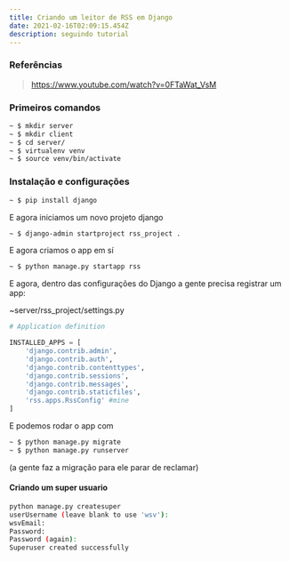 ```yaml
---
title: Criando um leitor de RSS em Django
date: 2021-02-16T02:09:15.454Z
description: seguindo tutorial
---
```

### Referências

> https://www.youtube.com/watch?v=0FTaWat_VsM

### Primeiros comandos

```bash
~ $ mkdir server
~ $ mkdir client
~ $ cd server/
~ $ virtualenv venv
~ $ source venv/bin/activate
```

### Instalação e configurações

```bash
~ $ pip install django
```

E agora iniciamos um novo projeto django

```bash
~ $ django-admin startproject rss_project .
```

E agora criamos o app em sí

```bash
~ $ python manage.py startapp rss
```
E agora, dentro das configurações do Django a gente precisa registrar um app:

~server/rss_project/settings.py 

```python
# Application definition

INSTALLED_APPS = [
    'django.contrib.admin',
    'django.contrib.auth',
    'django.contrib.contenttypes',
    'django.contrib.sessions',
    'django.contrib.messages',
    'django.contrib.staticfiles',
    'rss.apps.RssConfig' #mine
]
```

E podemos rodar o app com

```bash
~ $ python manage.py migrate
~ $ python manage.py runserver
```

(a gente faz a migração para ele parar de reclamar)

#### Criando um super usuario

```bash
python manage.py createsuper
userUsername (leave blank to use 'wsv'): 
wsvEmail:
Password:
Password (again):
Superuser created successfully
```
